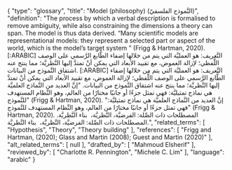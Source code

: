 {
    "type": "glossary",
    "title": "Model (philosophy) (النَّموذج الفلسفيّ)",
    "definition": "The process by which a verbal description is formalised to remove ambiguity, while also constraining the dimensions a theory can span. The model is thus data derived. “Many scientific models are representational models: they represent a selected part or aspect of the world, which is the model’s target system ” (Frigg & Hartman, 2020). [:ARABIC] التَّعريف: هو العمليَّة التي يتم من خلالها إضفاء الطَّابع الرَّسمي على الوصف اللَّفظي؛ لإزالة الغموض، مع تقييد الأبعاد التي يمكن أنْ تمتدَّ إليها النَّظريَّة؛ مما ينتج عنه اشتقاق النَّموذج من البيانات. [:ARABIC] التَّعريف: هو العمليَّة التي يتم من خلالها إضفاء الطَّابع الرَّسمي على الوصف اللَّفظي؛ لإزالة الغموض، مع تقييد الأبعاد التي يمكن أنْ تمتدَّ إليها النَّظريَّة؛ مما ينتج عنه اشتقاق النَّموذج من البيانات. \"إنَّ العديد من النَّماذج العلميَّة هي نماذج تمثيليَّة: فهي تمثل جزءًا أو جانبًا مختارًا من العالم، وهو النِّظام المستهدف للنَّموذج\" (Frigg & Hartman, 2020). \"إنَّ العديد من النَّماذج العلميَّة هي نماذج تمثيليَّة: فهي تمثل جزءًا أو جانبًا مختارًا من العالم، وهو النِّظام المستهدف للنَّموذج\" (Frigg & Hartman, 2020). المصطلحات ذات الصِّلة: الفرضيَّة، النَّظريَّة،  بناء النَّظريَّة. المصطلحات ذات الصِّلة: الفرضيَّة، النَّظريَّة،  بناء النَّظريَّة.",
    "related_terms": [
        "Hypothesis",
        "Theory",
        "Theory building"
    ],
    "references": [
        "Frigg and Hartman, (2020); Glass and Martin (2008); Guest and Martin (2020)"
    ],
    "alt_related_terms": [
        null
    ],
    "drafted_by": [
        "Mahmoud Elsherif"
    ],
    "reviewed_by": [
        "Charlotte R. Pennington",
        "Michele C. Lim"
    ],
    "language": "arabic"
}